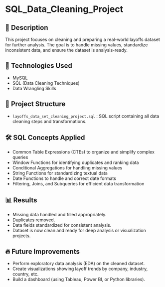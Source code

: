 # SQL_Data_Cleaning_Project

## 📖 Description
This project focuses on cleaning and preparing a real-world layoffs dataset for further analysis. The goal is to handle missing values, standardize inconsistent data, and ensure the dataset is analysis-ready. 

## 🚀 Technologies Used
- MySQL
- SQL (Data Cleaning Techniques)
- Data Wrangling Skills

## 📂 Project Structure
- `layoffs_data_set_cleaning_project.sql` : SQL script containing all data cleaning steps and transformations.

## 🛠️ SQL Concepts Applied
- Common Table Expressions (CTEs) to organize and simplify complex queries
- Window Functions for identifying duplicates and ranking data
- Conditional Aggregations for handling missing values
- String Functions for standardizing textual data
- Date Functions to handle and correct date formats
- Filtering, Joins, and Subqueries for efficient data transformation

## 📊 Results
- Missing data handled and filled appropriately.
- Duplicates removed.
- Data fields standardized for consistent analysis.
- Dataset is now clean and ready for deep analysis or visualization projects.

## 🔥 Future Improvements
- Perform exploratory data analysis (EDA) on the cleaned dataset.
- Create visualizations showing layoff trends by company, industry, country, etc.
- Build a dashboard (using Tableau, Power BI, or Python libraries).


